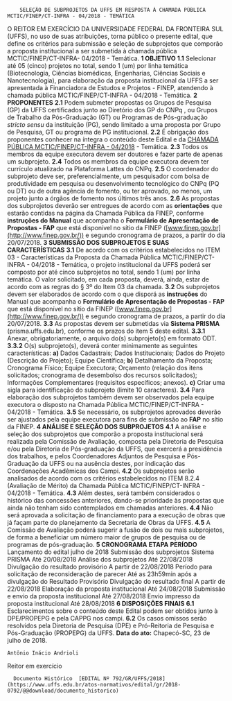         SELEÇÃO DE SUBPROJETOS DA UFFS EM RESPOSTA À CHAMADA PÚBLICA MCTIC/FINEP/CT-INFRA - 04/2018 - TEMÁTICA  

 O REITOR EM EXERCÍCIO DA UNIVERSIDADE FEDERAL DA FRONTEIRA SUL (UFFS), no uso de suas atribuições, torna público o presente edital, que define os critérios para submissão e seleção de subprojetos que comporão a proposta institucional a ser submetida à chamada pública MCTIC/FINEP/CT-INFRA- 04/2018 - Temática.  **1 OBJETIVO**  **1.1** Selecionar até 05 (cinco) projetos no total, sendo 1 (um) por linha temática (Biotecnologia, Ciências biomédicas, Engenharias, Ciências Sociais e Nanotecnologia), para elaboração da proposta institucional da UFFS a ser apresentada à Financiadora de Estudos e Projetos - FINEP, atendendo à chamada pública MCTIC/FINEP/CT-INFRA - 04/2018 - Temática.  **2 PROPONENTES**  **2.1** Podem submeter propostas os Grupos de Pesquisa (GP) da UFFS certificados junto ao Diretório dos GP do CNPq , ou Grupos de Trabalho da Pós-Graduação (GT) ou Programas de Pós-graduação *stricto sensu* da instituição (PG), sendo limitado a uma proposta por Grupo de Pesquisa, GT ou programa de PG institucional. **2.2** É obrigação dos proponentes conhecer na íntegra o conteúdo deste Edital e da [CHAMADA PÚBLICA MCTIC/FINEP/CT-INFRA - 04/2018](http://www.finep.gov.br/chamadas-publicas/chamadapublica/623)  - Temática. **2.3** Todos os membros da equipe executora devem ser doutores e fazer parte de apenas um subprojeto. **2.4** Todos os membros da equipe executora devem ter currículo atualizado na Plataforma Lattes do CNPq. **2.5** O coordenador do subprojeto deve ser, preferencialmente, um pesquisador com bolsa de produtividade em pesquisa ou desenvolvimento tecnológico do CNPq (PQ ou DT) ou de outra agência de fomento, ou ter aprovado, ao menos, um projeto junto a órgãos de fomento nos últimos três anos. **2.6** As propostas dos subprojetos deverão ser entregues de acordo com as **orientações** que estarão contidas na página da Chamada Pública da FINEP, conforme **instruções do Manual** que acompanha o **Formulário de Apresentação de Propostas - FAP** que está disponível no sítio da FINEP ([www.finep.gov.br](http://www.finep.gov.br/)) e segundo cronograma de prazos, a partir do dia 20/07/2018.  **3 SUBMISSÃO DOS SUBPROJETOS E SUAS CARACTERÍSTICAS**  **3.1** De acordo com os critérios estabelecidos no ITEM 03 - Características da Proposta da Chamada Pública MCTIC/FINEP/CT-INFRA - 04/2018 - Temática, o projeto institucional da UFFS poderá ser composto por até cinco subprojetos no total, sendo 1 (um) por linha temática. O valor solicitado, em cada proposta, deverá, ainda, estar de acordo com as regras do § 3º do Item 03 da chamada. **3.2** Os subprojetos devem ser elaborados de acordo com o que disporá as **instruções** do Manual que acompanha o **Formulário de Apresentação de Propostas - FAP** que está disponível no sítio da FINEP ([www.finep.gov.br](http://www.finep.gov.br/)) e segundo cronograma de prazos, a partir do dia 20/07/2018. **3.3** As propostas devem ser submetidas via **Sistema PRISMA** (prisma.uffs.edu.br), conforme os prazos do item 5 deste edital. **3.3.1** Anexar, obrigatoriamente, o arquivo do(s) subprojeto(s) em formato ODT. **3.3.2** O(s) subprojeto(s), deverá conter minimamente as seguintes características: **a)** Dados Cadastrais; Dados Institucionais; Dados do Projeto (Descrição do Projeto); Equipe Científica; **b)** Detalhamento da Proposta; Cronograma Físico; Equipe Executora; Orçamento (relação dos itens solicitados; cronograma de desembolso dos recursos solicitados); Informações Complementares (requisitos específicos; anexos). **c)** Criar uma sigla para identificação do subprojeto (limite 10 caracteres). **3.4** Para elaboração dos subprojetos também devem ser observados pela equipe executora o disposto na Chamada Pública MCTIC/FINEP/CT-INFRA - 04/2018 - Temática. **3.5** Se necessário, os subprojetos aprovados deverão ser ajustados pela equipe executora para fins de submissão ao **FAP** no sítio da FINEP.  **4 ANÁLISE E SELEÇÃO DOS SUBPROJETOS**  **4.1** A análise e seleção dos subprojetos que comporão a proposta institucional será realizada pela Comissão de Avaliação, composta pela Diretoria de Pesquisa e/ou pela Diretoria de Pós-graduação da UFFS, que exercerá a presidência dos trabalhos, e pelos Coordenadores Adjuntos de Pesquisa e Pós-Graduação da UFFS ou na ausência destes, por indicação das Coordenações Acadêmicas dos Campi. **4.2** Os subprojetos serão analisados de acordo com os critérios estabelecidos no ITEM 8.2.4 (Avaliação de Mérito) da Chamada Pública MCTIC/FINEP/CT-INFRA - 04/2018 - Temática. **4.3** Além destes, será também considerados o histórico das concessões anteriores, dando-se prioridade às propostas que ainda não tenham sido contemplados em chamadas anteriores. **4.4** Não será aprovada a solicitação de financiamento para a execução de obras que já façam parte do planejamento da Secretaria de Obras da UFFS. **4.5** A Comissão de Avaliação poderá sugerir a fusão de dois ou mais subprojetos, de forma a beneficiar um número maior de grupos de pesquisa ou de programas de pós-graduação.  **5 CRONOGRAMA**      **ETAPA**    **PERÍODO**      Lançamento do edital   julho de 2018     Submissão dos subprojetos Sistema PRISMA   Até 20/08/2018     Análise dos subprojetos   Até 22/08/2018     Divulgação do resultado provisório   A partir de 22/08/2018     Período para solicitação de reconsideração de parecer   Até as 23h59min após a divulgação do Resultado Provisório     Divulgação do resultado final   A partir de 22/08/2018     Elaboração da proposta institucional   Até 24/08/2018     Submissão e envio da proposta institucional   Até 27/08/2018     Envio impresso da proposta institucional   Até 28/08/2018      **6 DISPOSIÇÕES FINAIS**  **6.1** Esclarecimentos sobre o conteúdo deste Edital podem ser obtidos junto à DPE/PROPEPG e pela CAPPG nos campi. **6.2** Os casos omissos serão resolvidos pela Diretoria de Pesquisa (DPE) e Pró-Reitoria de Pesquisa e Pós-Graduação (PROPEPG) da UFFS.      **Data do ato:** Chapecó-SC, 23 de julho de 2018.   
 

    Antônio Inácio Andrioli   
 Reitor em exercício 

      Documento Histórico  [EDITAL Nº 792/GR/UFFS/2018](https://www.uffs.edu.br/atos-normativos/edital/gr/2018-0792/@@download/documento_historico)     
      